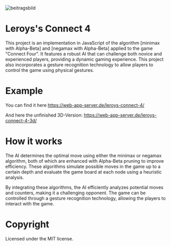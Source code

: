 ![beitragsbild](https://github.com/Toadzi/connect-4/assets/170478014/65157293-9c7c-4d3f-a21c-9dbe75c59b3d)

# Leroys's Connect 4

This project is an implementation in JavaScript of the algorithm [minimax with Alpha-Beta] and [negamax with Alpha-Beta] applied to the game "Connect Four". It features a robust AI that can challenge both novice and experienced players, providing a dynamic gaming experience. This project also incorporates a gesture recognition technology to allow players to control the game using physical gestures.

# Example
You can find it here https://web-app-server.de/leroys-connect-4/

And here the unfinished 3D-Version: https://web-app-server.de/leroys-connect-4-3d/

# How it works
The AI determines the optimal move using either the minimax or negamax algorithm, both of which are enhanced with Alpha-Beta pruning to improve efficiency. These algorithms simulate possible moves in the game up to a certain depth and evaluate the game board at each node using a heuristic analysis.

By integrating these algorithms, the AI efficiently analyzes potential moves and counters, making it a challenging opponent. The game can be controlled through a gesture recognition technology, allowing the players to interact with the game.

# Copyright
Licensed under the MIT license.
